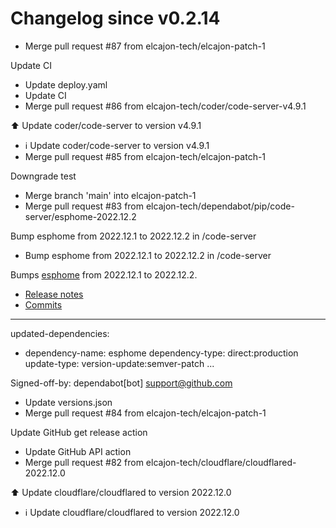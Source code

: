 # Changelog since v0.2.14
- Merge pull request #87 from elcajon-tech/elcajon-patch-1

Update CI 
- Update deploy.yaml 
- Update CI 
- Merge pull request #86 from elcajon-tech/coder/code-server-v4.9.1

⬆️ Update coder/code-server to version v4.9.1 
- ℹ️ Update coder/code-server to version v4.9.1 
- Merge pull request #85 from elcajon-tech/elcajon-patch-1

Downgrade test 
- Merge branch 'main' into elcajon-patch-1 
- Merge pull request #83 from elcajon-tech/dependabot/pip/code-server/esphome-2022.12.2

Bump esphome from 2022.12.1 to 2022.12.2 in /code-server 
- Bump esphome from 2022.12.1 to 2022.12.2 in /code-server

Bumps [esphome](https://github.com/esphome/esphome) from 2022.12.1 to 2022.12.2.
- [Release notes](https://github.com/esphome/esphome/releases)
- [Commits](https://github.com/esphome/esphome/compare/2022.12.1...2022.12.2)

---
updated-dependencies:
- dependency-name: esphome
  dependency-type: direct:production
  update-type: version-update:semver-patch
...

Signed-off-by: dependabot[bot] <support@github.com> 
- Update versions.json 
- Merge pull request #84 from elcajon-tech/elcajon-patch-1

Update GitHub get release action 
- Update GitHub API action 
- Merge pull request #82 from elcajon-tech/cloudflare/cloudflared-2022.12.0

⬆️ Update cloudflare/cloudflared to version 2022.12.0 
- ℹ️ Update cloudflare/cloudflared to version 2022.12.0 
